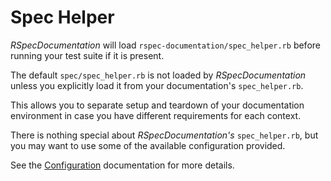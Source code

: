 # Spec Helper

_RSpecDocumentation_ will load `rspec-documentation/spec_helper.rb` before running your test suite if it is present.

The default `spec/spec_helper.rb` is not loaded by _RSpecDocumentation_ unless you explicitly load it from your documentation's `spec_helper.rb`.

This allows you to separate setup and teardown of your documentation environment in case you have different requirements for each context.

There is nothing special about _RSpecDocumentation's_ `spec_helper.rb`, but you may want to use some of the available configuration provided.

See the [Configuration](configuration.html) documentation for more details.
